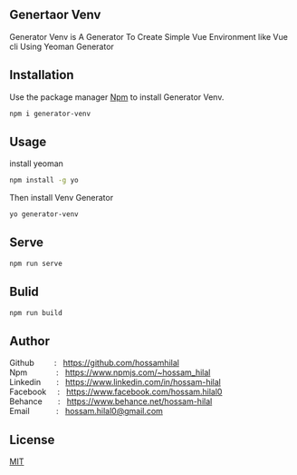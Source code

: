 ## Genertaor Venv
Generator Venv is A Generator To Create Simple Vue Environment like Vue cli Using Yeoman Generator 


## Installation

Use the package manager [Npm](https://www.npmjs.com/) to install Generator Venv.

```bash
npm i generator-venv
```

## Usage
install yeoman 

```bash
npm install -g yo
```
Then install Venv Generator <br />

```bash
yo generator-venv
```

## Serve

```bash
npm run serve 
```

## Bulid

```bash
npm run build 
```

## Author
Github &nbsp; &nbsp; &nbsp; &nbsp;  : &nbsp; https://github.com/hossamhilal <br />
Npm &nbsp; &nbsp; &nbsp; &nbsp; &nbsp; &nbsp; : &nbsp; https://www.npmjs.com/~hossam_hilal <br />
Linkedin &nbsp; &nbsp;  &nbsp;  : &nbsp; https://www.linkedin.com/in/hossam-hilal <br />
Facebook &nbsp; &nbsp;  : &nbsp; https://www.facebook.com/hossam.hilal0 <br />
Behance &nbsp; &nbsp; &nbsp; : &nbsp; https://www.behance.net/hossam-hilal <br />
Email  &nbsp; &nbsp; &nbsp; &nbsp; &nbsp; &nbsp;: &nbsp; hossam.hilal0@gmail.com <br />



## License
[MIT](https://choosealicense.com/licenses/mit/)
